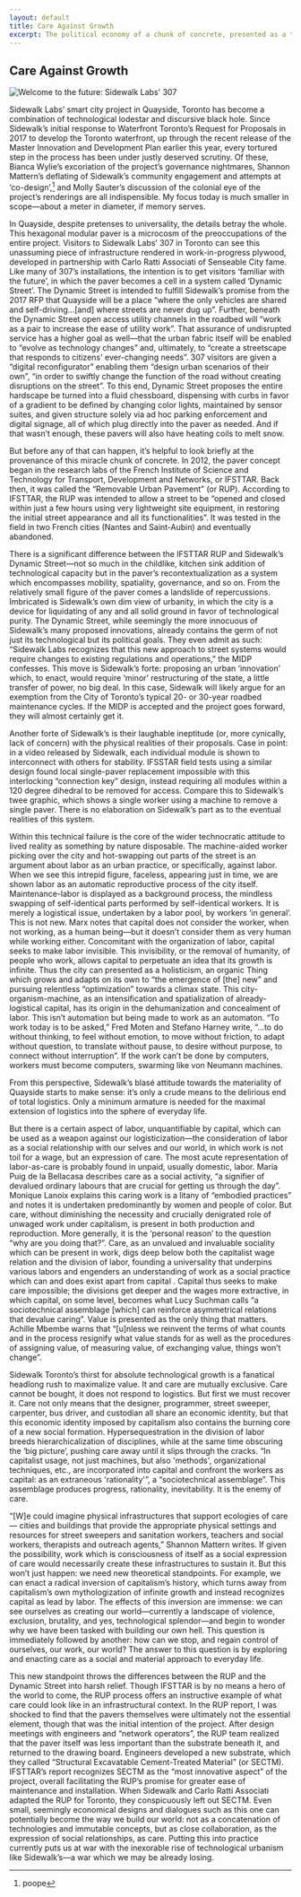 ```yaml
---
layout: default
title: Care Against Growth
excerpt: The political economy of a chunk of concrete, presented as a talk at The Maintainers III.
---
```


<h2>Care Against Growth</h2>

![Welcome to the future: Sidewalk Labs' 307](https://anti-intelligence.github.io/ai/assets/307.jpg)

Sidewalk Labs’ smart city project in Quayside, Toronto has become a combination of technological lodestar and discursive black hole. Since Sidewalk’s initial response to Waterfront Toronto’s Request for Proposals in 2017 to develop the Toronto waterfront, up through the recent release of the Master Innovation and Development Plan earlier this year, every tortured step in the process has been under justly deserved scrutiny. Of these, Bianca Wylie’s excoriation of the project’s governance nightmares,  Shannon Mattern’s deflating of Sidewalk’s community engagement and attempts at ‘co-design’,[^2]  and Molly Sauter’s discussion of the colonial eye of the project’s renderings are all indispensible.  My focus today is much smaller in scope—about a meter in diameter, if memory serves.

In Quayside, despite pretenses to universality, the details betray the whole. This hexagonal modular paver is a microcosm of the preoccupations of the entire project. Visitors to Sidewalk Labs’ 307 in Toronto can see this unassuming piece of infrastructure rendered in work-in-progress plywood, developed in partnership with Carlo Ratti Associati of Senseable City fame. Like many of 307’s installations, the intention is to get visitors ‘familiar with the future’, in which the paver becomes a cell in a system called ‘Dynamic Street’.   The Dynamic Street is intended to fulfill Sidewalk’s promise from the 2017 RFP that Quayside will be a place “where the only vehicles are shared and self-driving…[and] where streets are never dug up”.   Further, beneath the Dynamic Street open access utility channels in the roadbed will “work as a pair to increase the ease of utility work”.  That assurance of undisrupted service has a higher goal as well—that the urban fabric itself will be enabled to “evolve as technology changes”  and, ultimately, to “create a streetscape that responds to citizens' ever-changing needs”.  307 visitors are given a “digital reconfigurator” enabling them “design urban scenarios of their own”,  “in order to swiftly change the function of the road without creating disruptions on the street”.  To this end, Dynamic Street proposes the entire hardscape be turned into a fluid chessboard, dispensing with curbs in favor of a gradient to be defined by changing color lights, maintained by sensor suites, and given structure solely via ad hoc parking enforcement and digital signage, all of which plug directly into the paver as needed.  And if that wasn’t enough, these pavers will also have heating coils to melt snow.

But before any of that can happen, it’s helpful to look briefly at the provenance of this miracle chunk of concrete. In 2012, the paver concept began in the research labs of the French Institute of Science and Technology for Transport, Development and Networks, or IFSTTAR. Back then, it was called the “Removable Urban Pavement” (or RUP). According to IFSTTAR, the RUP was intended to allow a street to be “opened and closed within just a few hours using very lightweight site equipment, in restoring the initial street appearance and all its functionalities”.  It was tested in the field in two French cities (Nantes and Saint-Aubin) and eventually abandoned.

There is a significant difference between the IFSTTAR RUP and Sidewalk’s Dynamic Street—not so much in the childlike, kitchen sink addition of technological capacity but in the paver’s recontextualization as a system which encompasses mobility, spatiality, governance, and so on. From the relatively small figure of the paver comes a landslide of repercussions. Imbricated is Sidewalk’s own dim view of urbanity, in which the city is a device for liquidating of any and all solid ground in favor of technological purity. The Dynamic Street, while seemingly the more innocuous of Sidewalk’s many proposed innovations, already contains the germ of not just its technological but its political goals. They even admit as such: “Sidewalk Labs recognizes that this new approach to street systems would require changes to existing regulations and operations,” the MIDP confesses.  This move is Sidewalk’s forte: proposing an urban ‘innovation’ which, to enact, would require ‘minor’ restructuring of the state, a little transfer of power, no big deal. In this case, Sidewalk will likely argue for an exemption from the City of Toronto’s typical 20- or 30-year roadbed maintenance cycles. If the MIDP is accepted and the project goes forward, they will almost certainly get it.

Another forte of Sidewalk’s is their laughable ineptitude (or, more cynically, lack of concern) with the physical realities of their proposals. Case in point: in a video released by Sidewalk, each individual module is shown to interconnect with others for stability.   IFSSTAR field tests using a similar design found local single-paver replacement impossible with this interlocking “connection key” design, instead requiring all modules within a 120 degree dihedral to be removed for access.  Compare this to Sidewalk’s twee graphic, which shows a single worker using a machine to remove a single paver. There is no elaboration on Sidewalk’s part as to the eventual realities of this system.

Within this technical failure is the core of the wider technocratic attitude to lived reality as something by nature disposable. The machine-aided worker picking over the city and hot-swapping out parts of the street is an argument about labor as an urban practice, or specifically, against labor. When we see this intrepid figure, faceless, appearing just in time, we are shown labor as an automatic reproductive process of the city itself. Maintenance-labor is displayed as a background process, the mindless swapping of self-identical parts performed by self-identical workers. It is merely a logistical issue, undertaken by a labor pool, by workers ‘in general’. This is not new. Marx notes that capital does not consider the worker, when not working, as a human being—but it doesn’t consider them as very human while working either.  Concomitant with the organization of labor, capital seeks to make labor invisible. This invisibility, or the removal of humanity, of people who work, allows capital to perpetuate an idea that its growth is infinite. Thus the city can presented as a holisticism, an organic Thing which grows and adapts on its own to “the emergence of [the] new”  and pursuing relentless “optimization” towards a climax state.  This city-organism-machine, as an intensification and spatialization of already-logistical capital, has its origin in the dehumanization and concealment of labor. This isn’t automation but being made to work as an automaton. “To work today is to be asked,” Fred Moten and Stefano Harney write, “…to do without thinking, to feel without emotion, to move without friction, to adapt without question, to translate without pause, to desire without purpose, to connect without interruption”.  If the work can’t be done by computers, workers must become computers, swarming like von Neumann machines.

From this perspective, Sidewalk’s blasé attitude towards the materiality of Quayside starts to make sense: it’s only a crude means to the delirious end of total logistics. Only a minimum armature is needed for the maximal extension of logistics into the sphere of everyday life.

But there is a certain aspect of labor, unquantifiable by capital, which can be used as a weapon against our logisticization—the consideration of labor as a social relationship with our selves and our world, in which work is not toil for a wage, but an expression of care. The most acute representation of labor-as-care is probably found in unpaid, usually domestic, labor. Maria Puig de la Bellacasa describes care as a social activity, “a signifier of devalued ordinary labours that are crucial for getting us through the day”.   Monique Lanoix explains this caring work is a litany of “embodied practices” and notes it is undertaken predominantly by women and people of color.  But care, without diminishing the necessity and crucially denigrated role of unwaged work under capitalism, is present in both production and reproduction. More generally, it is the ‘personal reason’ to the question “why are you doing that?”. Care, as an unvalued and invaluable sociality which can be present in work, digs deep below both the capitalist wage relation and the division of labor, founding a universality that underpins various labors and engenders an understanding of work as a social practice which can and does exist apart from capital . Capital thus seeks to make care impossible; the divisions get deeper and the wages more extractive, in which capital, on some level, becomes what Lucy Suchman calls “a sociotechnical assemblage [which] can reinforce asymmetrical relations that devalue caring”.  Value is presented as the only thing that matters. Achille Mbembe warns that “[u]nless we reinvent the terms of what counts and in the process resignify what value stands for as well as the procedures of assigning value, of measuring value, of exchanging value, things won’t change”.

Sidewalk Toronto’s thirst for absolute technological growth is a fanatical headlong rush to maximalize value. It and care are mutually exclusive. Care cannot be bought, it does not respond to logistics. But first we must recover it. Care not only means that the designer, programmer, street sweeper, carpenter, bus driver, and custodian all share an economic identity, but that this economic identity imposed by capitalism also contains the burning core of a new social formation. Hypersequestration in the division of labor breeds hierarchicalization of disciplines, while at the same time obscuring the ‘big picture’, pushing care away until it slips through the cracks. “In capitalist usage, not just machines, but also 'methods', organizational techniques, etc., are incorporated into capital and confront the workers as capital: as an extraneous 'rationality'”, a “sociotechnical assemblage”.  This assemblage produces progress, rationality, inevitability. It is the enemy of care.

“[W]e could imagine physical infrastructures that support ecologies of care — cities and buildings that provide the appropriate physical settings and resources for street sweepers and sanitation workers, teachers and social workers, therapists and outreach agents,” Shannon Mattern writes. If given the possibility, work which is consciousness of itself as a social expression of care would necessarily create these infrastructures to sustain it. But this won’t just happen: we need new theoretical standpoints. For example, we can enact a radical inversion of capitalism’s history, which turns away from capitalism’s own mythologization of infinite growth and instead recognizes capital as lead by labor.  The effects of this inversion are immense: we can see ourselves as creating our world—currently a landscape of violence, exclusion, brutality, and yes, technological splendor—and begin to wonder why we have been tasked with building our own hell. This question is immediately followed by another: how can we stop, and regain control of ourselves, our work, our world? The answer to this question is by exploring and enacting care as a social and material approach to everyday life.

This new standpoint throws the differences between the RUP and the Dynamic Street into harsh relief. Though IFSTTAR is by no means a hero of the world to come, the RUP process offers an instructive example of what care could look like in an infrastructural context. In the RUP report, I was shocked to find that the pavers themselves were ultimately not the essential element, though that was the initial intention of the project. After design meetings with engineers and “network operators”, the RUP team realized that the paver itself was less important than the substrate beneath it, and returned to the drawing board. Engineers developed a new substrate, which they called “Structural Excavatable Cement-Treated Material” (or SECTM). IFSTTAR’s report recognizes SECTM as the “most innovative aspect” of the project, overall facilitating the RUP’s promise for greater ease of maintenance and installation.  When Sidewalk and Carlo Ratti Associati adapted the RUP for Toronto, they conspicuously left out SECTM. Even small, seemingly economical designs and dialogues such as this one can potentially become the way we build our world: not as a concatenation of technologies and immutable concepts, but as close collaboration, as the expression of social relationships, as care. Putting this into practice currently puts us at war with the inexorable rise of technological urbanism like Sidewalk’s—a war which we may be already losing.

[^2]: poope
